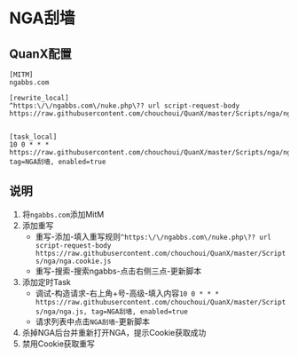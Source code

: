 # NGA刮墙

## QuanX配置
```properties
[MITM]
ngabbs.com

[rewrite_local]
^https:\/\/ngabbs.com\/nuke.php\?? url script-request-body https://raw.githubusercontent.com/chouchoui/QuanX/master/Scripts/nga/nga.cookie.js


[task_local]
10 0 * * * https://raw.githubusercontent.com/chouchoui/QuanX/master/Scripts/nga/nga.js, tag=NGA刮墙, enabled=true
```

## 说明

1. 将`ngabbs.com`添加MitM
2. 添加重写
    - 重写-添加-填入重写规则`^https:\/\/ngabbs.com\/nuke.php\?? url script-request-body https://raw.githubusercontent.com/chouchoui/QuanX/master/Scripts/nga/nga.cookie.js`
    - 重写-搜索-搜索ngabbs-点击右侧三点-更新脚本
3. 添加定时Task
    - 调试-构造请求-右上角+号-高级-填入内容`10 0 * * * https://raw.githubusercontent.com/chouchoui/QuanX/master/Scripts/nga/nga.js, tag=NGA刮墙, enabled=true`
    - 请求列表中点击`NGA刮墙`-更新脚本
4. 杀掉NGA后台并重新打开NGA，提示Cookie获取成功
5. 禁用Cookie获取重写